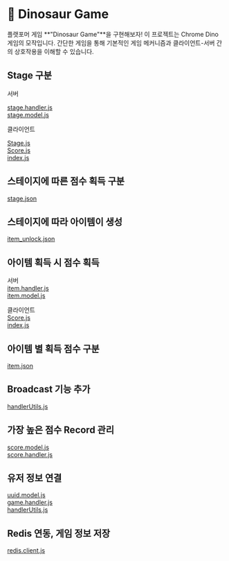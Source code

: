 # 🦖 Dinosaur Game

플랫포머 게임 **"Dinosaur Game"**을 구현해보자! 이 프로젝트는 Chrome Dino 게임의 모작입니다. 간단한 게임을 통해 기본적인 게임 메커니즘과 클라이언트-서버 간의 상호작용을 이해할 수 있습니다.

## Stage 구분

서버<br>

[stage.handler.js](src/handlers/stage.handler.js)<br>
[stage.model.js](src/models/stage.model.js)<br>

클라이언트<br>

[Stage.js](client/Stage.js)<br>
[Score.js](client/Score.js)<br>
[index.js](client/index.js)<br>

## 스테이지에 따른 점수 획득 구분

[stage.json](assets/stage.json)<br>

## 스테이지에 따라 아이템이 생성

[item_unlock.json](assets/item_unlock.json)<br>

## 아이템 획득 시 점수 획득

서버<br>
[item.handler.js](src/handlers/item.handler.js)<br>
[item.model.js](src/models/item.model.js)<br>

클라이언트<br>
[Score.js](client/Score.js)<br>
[index.js](client/index.js)<br>

## 아이템 별 획득 점수 구분

[item.json](assets/item.json)<br>

## Broadcast 기능 추가

[handlerUtils.js](src/utils/handlerUtils.js)<br>

## 가장 높은 점수 Record 관리

[score.model.js](src/models/score.model.js)<br>
[score.handler.js](src/handlers/score.handler.js)<br>

## 유저 정보 연결

[uuid.model.js](src/models/uuid.model.js)<br>
[game.handler.js](src/handlers/game.handler.js)<br>
[handlerUtils.js](src/utils/handlerUtils.js)<br>

## Redis 연동, 게임 정보 저장

[redis.client.js](src/redis/redis.client.js)<br>